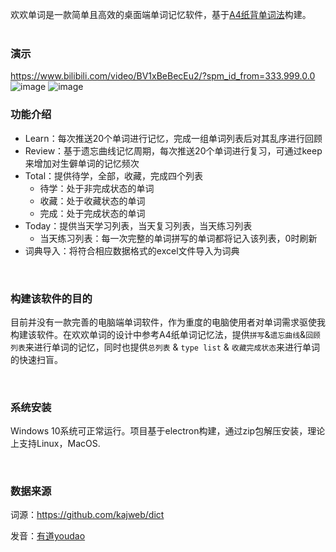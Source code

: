 欢欢单词是一款简单且高效的桌面端单词记忆软件，基于[A4纸背单词法](https://www.bilibili.com/video/BV1g7411T7Py/?spm_id_from=333.337.search-card.all.click&vd_source=a5c0ba66169226847090e8f0a2c8d976)构建。 
<br>  


### 演示

https://www.bilibili.com/video/BV1xBeBecEu2/?spm_id_from=333.999.0.0
![image](https://github.com/user-attachments/assets/f80ad732-c4b7-4660-9422-fd7bc5f1122b)
![image](https://github.com/user-attachments/assets/2f7fca70-9bfa-403c-be14-4ec56376fe9a)
<br>

### 功能介绍

- Learn：每次推送20个单词进行记忆，完成一组单词列表后对其乱序进行回顾
- Review：基于遗忘曲线记忆周期，每次推送20个单词进行复习，可通过keep来增加对生僻单词的记忆频次
- Total：提供待学，全部，收藏，完成四个列表
  - 待学：处于非完成状态的单词
  - 收藏：处于收藏状态的单词
  - 完成：处于完成状态的单词
- Today：提供当天学习列表，当天复习列表，当天练习列表
  - 当天练习列表：每一次完整的单词拼写的单词都将记入该列表，0时刷新
- 词典导入：将符合相应数据格式的excel文件导入为词典
<br>


### 构建该软件的目的

目前并没有一款完善的电脑端单词软件，作为重度的电脑使用者对单词需求驱使我构建该软件。在欢欢单词的设计中参考A4纸单词记忆法，提供`拼写`&`遗忘曲线`&`回顾列表`来进行单词的记忆，同时也提供`总列表` & `type list` & `收藏完成状态`来进行单词的快速扫盲。


<br>

### 系统安装

Windows 10系统可正常运行。项目基于electron构建，通过zip包解压安装，理论上支持Linux，MacOS.

<br>

### 数据来源

词源：https://github.com/kajweb/dict

发音：[有道youdao](https://m.youdao.com/)
